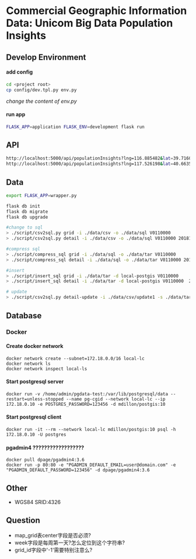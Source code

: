 # Commercial Geographic Information Data: Unicom Big Data Population Insights

## Develop Environment
#### add config

```bash
cd <project root>
cp config/dev.tpl.py env.py 
```
_change the content of env.py_

#### run app
```bash
FLASK_APP=application FLASK_ENV=development flask run
```

## API
```bash
http://localhost:5000/api/populationInsights?lng=116.885482&lat=39.716071116&week=20180903
http://localhost:5000/api/populationInsights?lng=117.526198&lat=40.663529&week=20180903
```

## Data
```bash
export FLASK_APP=wrapper.py

flask db init
flask db migrate
flask db upgrade

#change to sql
> ./script/csv2sql.py grid -i ./data/csv -o ./data/sql V0110000
> ./script/csv2sql.py detail -i ./data/csv -o ./data/sql V0110000 20181029 20181105 20181112 20181119 20181126

#compress sql
> ./script/compress_sql grid -i ./data/sql -o ./data/tar V0110000
> ./script/compress_sql detail -i ./data/sql -o ./data/tar V0110000 20181029 20181105 20181112 20181119 20181126

#insert
> ./script/insert_sql grid -i ./data/tar -d local-postgis V0110000
> ./script/insert_sql detail -i ./data/tar -d local-postgis V0110000  20181029 20181105 20181112 20181119 20181126

# update
> ./script/csv2sql.py detail-update -i ./data/csv/update1 -s ./data/tar/update/update1.sql.gz

```


## Database
### Docker

#### Create docker network
``` shell
docker network create --subnet=172.18.0.0/16 local-lc
docker network ls
docker network inspect local-ls
```
#### Start postgresql server
``` shell
docker run -v /home/admin/pgdata-test:/var/lib/postgresql/data --restart=unless-stopped --name pg-cgid --network local-lc --ip 172.18.0.10 -e POSTGRES_PASSWORD=123456 -d mdillon/postgis:10
```
#### Start postgresql client
``` shell
docker run -it --rm --network local-lc mdillon/postgis:10 psql -h 172.18.0.10 -U postgres
```
#### pgadmin4 ??????????????????

``` shell
docker pull dpage/pgadmin4:3.6
docker run -p 80:80 -e "PGADMIN_DEFAULT_EMAIL=user@domain.com" -e "PGADMIN_DEFAULT_PASSWORD=123456" -d dpage/pgadmin4:3.6
```


## Other
+ WGS84 SRID:4326

## Question
+ map_grid表center字段是否必须?
+ week字段是每周第一天?怎么定位到这个字符串?
+ grid_id字段中'-1'需要特别注意么?